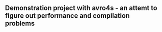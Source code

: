 ## Demonstration project with avro4s - an attemt to figure out performance and compilation problems
